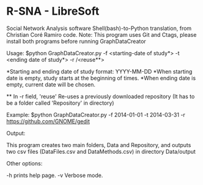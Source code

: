 # R-SNA - LibreSoft

Social Network Analysis software Shell(bash)-to-Python translation, from Christian Coré Ramiro code.
Note: This program uses Git and Ctags, please install both programs before running GraphDataCreator

Usage:
$python GraphDataCreator.py -f <starting-date of study*> -t <ending date of study*> -r <url-repo>/<reuse**>

*Starting and ending date of study format: YYYY-MM-DD
*When starting date is empty, study starts at the beginning of times.
*When ending date is empty, current date will be chosen.

** In -r field, 'reuse' Re-uses a previously downloaded repository (It has to be a folder called 'Repository' in directory)

Example:
$python GraphDataCreator.py -f 2014-01-01 -t 2014-03-31 -r https://github.com/GNOME/gedit

Output:

This program creates two main folders, Data and Repository,
and outputs two csv files (DataFiles.csv and DataMethods.csv) in directory Data/output

Other options:

  -h  prints help page.
  -v  Verbose mode.
